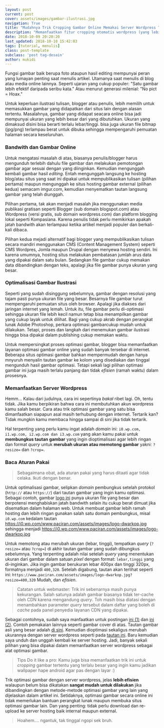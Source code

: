 ```yaml
---
layout: post
current: post
cover: assets/images/gambar-ilustrasi.jpg
navigation: True
title: "Mudahnya Trik Cropping Gambar Online Memakai Server Wordpress Tanpa Akun"
description: "Memanfaatkan fitur cropping otomatis wordpress (yang lebih efisien) anti ribet download upload gambar meskipun bukan pengguna WordPress"
date: 2018-10-09 20:20:20
last_updated: 2018-10-10 15:42:03
tags: [tutorial, menulis]
class: post-template
subclass: 'post tag-desain'
author: mukidi
---
```


Fungsi gambar baik berupa foto ataupun hasil editing mempunyai peran yang lumayan penting saat menulis artikel. Utamanya saat menulis di blog atau media online lainnya. Seperti ujaran yang cukup populer: "Satu gambar lebih efektif daripada seribu kata." Atau menurut generasi milenial: "No pict = Hoax."

Untuk keperluan ilustrasi tulisan, blogger atau penulis, lebih memilih untuk memasukkan gambar yang didapatkan dari situs lain dengan alasan tertentu. Masalahnya, gambar yang didapat seacara online bisa jadi mempunyai ukuran yang lebih besar dari yang dibutuhkan. Ukuran yang dimaksud disini bisa berarti terlalu lebar/tinggi. bisa juga ukuran file bitmap (jpg/png) terlampau berat untuk dibuka sehingga mempengaruhi pemuatan halaman secara keseluruhan.

### Bandwith dan Gambar Online

Untuk mengatasi masalah di atas, biasanya penulis/blogger harus mengunduh terlebih dahulu file gambar dan melakukan pemotongan gambar agar sesuai dengan yang diinginkan. Kemudian mengunggah kembali gambar hasil _editing_. Entah mengunggah langsung ke hosting blog/atau situs yang saat ini dipakai untuk mempublikasikan tulisan (pilihan pertama) maupun mengunggah ke situs hosting gambar external (pilihan kedua) semacam imgur.com, kemudian menyematkan tautan langsung gambar yang telah diunggah.

Pilihan pertama, tak akan menjadi masalah jika menggunakan media publikasi gratisan seperti Blogger (sub domain blogspot.com) atau Wordpress (versi gratis, sub domain wordpress.com) dan platform blogging lokal seperti Kompasiana. Karena penulis tidak perlu memikirkan apakah jatah bandwith akan terlampaui ketika artikel menjadi populer dan berkali-kali dibaca. 

Pilihan kedua mejadi alternatif bagi blogger yang mempublikasikan tulisan secara mandiri menggunakan CMS (Content Management System) seperti CMS Wordpres, Jomla maupun Drupal dengan menyewa hosting sendiri. Ini karena umumnya, hosting situs melakukan pembatasan jumlah arus data yang dipakai dalam satu bulan. Sedangkan file gambar cukup memakan data dibandingkan dengan teks, apalagi jika file gambar punya ukuran yang besar.

### Optimalisasi Gambar Ilustrasi

Seperti yang sudah disinggung sebelumnya, gambar dengan resolusi yang tajam pasti punya ukuran file yang besar. Besarnya file gambar turut mempengaruhi pemuatan situs oleh browser. Apalagi jika diakses dari jaringan internet yang lemah. Untuk itu, file gambar perlu di-optimasi sehingga ukuran file lebih kecil namun tetap bisa menampilkan gambar yang cukup layak untuk dilihat. Bagi yang cukup akrab dengan perangkat lunak Adobe Photoshop, perkara optimasi gambarcukup mudah untuk dilakukan. Tetapi, proses dan langkah dari menemukan gambar ilustrasi hingga bisa dipakai dalam publishing cukup memakan waktu.

Untuk mempersingkat proses optimasi gambar, blogger bisa memanfaatkan layanan optimasi gambar online yang sudah banyak tersebar di internet. Beberapa situs optimasi gambar bahkan mempermudah dengan hanya mnyuruh menyalin tautan gambar ke kolom yang disediakan dan tinggal mengunduh hasil gambar optimasi. Tetapi sekali lagi pilihan optimasi gambar ini juga masih terlalu panjang dan tidak _efisien_ (ramah waktu) dalam prosesnya.

### Memanfaatkan Server Wordpress

Hemm... Kalau dari judulnya, cara ini sepertinya _bakal_ ribet lagi. Oh, tentu tidak. Jika kamu berpikiran bahwa cara ini membutuhkan akun wordpress kamu salah besar. Cara atau trik optimasi gambar yang satu bisa dimanfaatkan siapapun asal masih terhubung dengan internet. Tertarik kan? Tidak mungkin kamu membaca hingga sampai di sini jika tidak tertarik.

Hal terpenting yang perlu kamu ingat adalah _domain_ ini: `i0.wp.com, i1.wp.com, i2.wp.com dan i3.wp.com` yang akan kamu pakai untuk **membungkus tautan gambar** yang ingin dioptimalisasi agar lebih ringan dan format _query_ untuk **merubah ukuran atau memotong gambar** yakni: `?resize=` dan `?crop=`.

### Baca Aturan Pakai

> Sebagaimana obat, ada aturan pakai yang harus ditaati agar tidak celaka. Ikuti dengan benar.

Untuk optimalisasi gambar, selipkan _domain_ pembungkus setelah protokol (`http://` atau `https://`) dari tautan gambar yang ingin kamu optimasi. Sebagai contoh, gambar [logo ini](assets/logo-dwarkop.jpg) punya ukuran file yang besar dan berpotensi menghabiskan jatah bandwith selain itu cukup berat dimuat jika disematkan dalam halaman web. Untuk membuat gambar lebih ramah hosting dan lebih ringan gunakan salah satu domain pembungkus, misal `i0.wp.com` kedalam tautan https://i0.wp.com/www.paciran.com/assets/images/logo-dwarkop.jpg sehingga menjadi https://i0.wp.com/www.paciran.com/assets/images/logo-dwarkop.jpg

<script async src="//pagead2.googlesyndication.com/pagead/js/adsbygoogle.js"></script>
<!-- AtasArtikel -->
<ins class="adsbygoogle"
     style="display:block"
     data-ad-client="ca-pub-8526606076277673"
     data-ad-slot="8771412334"
     data-ad-format="auto"
     data-full-width-responsive="true"></ins><script>
(adsbygoogle = window.adsbygoogle || []).push({});
</script>

Untuk memotong atau merubah ukuran (lebar, tinggi), tempatkan _query_ (`?resize=` atau `?crop=`) di akhir tautan gambar yang sudah dibungkus sebelumnya. Yang terpenting adalah nilai setelah _query_ yang menentukan ukuran dari gambar dalam satuan _pixel_ dengan format: `lebar,tinggi` yang di-inginkan. Jika ingin gambar berukuran lebar 400px dan tinggi 320px, formatnya menjadi `400,320`. Setelah digabung, tautan akan terlihat seperti ini: `https://www.paciran.com/assets/images/logo-dwarkop.jpg?resize=400,320` Mudah, dan _efisien_.

> Catatan untuk webmaster: Trik ini sebenarnya masih punya kekurangan. Salah satunya adalah gambar biasanya tidak ter-cache oleh CDN karena mengandung _query_. Toh masih bisa diatasi dengan menambahkan parameter _query_ tersebut dalam daftar yang boleh di _cache_ pada panel penyedia layanan CDN yang dipakai.

Sebagai contohnya, sudah saya manfaatkan untuk postingan [ini (1)](https://www.paciran.com/desain-logo-dwarkop-paciran-corel-draw) dan [ini (2)](https://www.paciran.com/borongan-desain-banner-sketsel-piala-ppc-2.html). Contoh pemakaian lainnya seperti gambar cover di atas. Tautan gambar asli yang besar adalah [di sini](https://www.scad.edu/sites/default/files/styles/swarm16x7_1170/public/Academics/Illustration/Tim-Kaminski_Illustration_Drummond-A1-Workshop.jpg). Kemudian  dioptimasi sekaligus merubah ukurannya dengan server wordpress seperti pada [tautan ini](https://i0.wp.com/www.scad.edu/sites/default/files/styles/swarm16x7_1170/public/Academics/Illustration/Tim-Kaminski_Illustration_Drummond-A1-Workshop.jpg?resize=800,400). Baru kemudian saya unduh dan unggah kembali ke server hosting. Jadi, banyak sekali pilihan yang bisa dipakai dalam memanfaatkan server wordpress sebagai alat optimasi gambar.

> Tips Do it like a pro: Kamu juga bisa memanfaatkan trik ini untuk _cropping_ gambar tertentu yang terlalu besar yang ingin kamu jadikan wallpaper hape android agar pas dengan layar :)

Trik optimasi gambar dengan server wordpress, jelas **lebih efisien** walaupun belum bisa dikatakan **sangat mudah untuk dilakukan** jika dibandingkan dengan metode-metode optimasi gambar yang lain yang dijelaskan dalam artikel ini. Setidaknya, optimasi gambar secara online ini tidak memerlukan bantuan perangkat lunak maupun membuka situs optimasi gambar lain. Dan yang penting: tidak perlu download dan re-upload ke server hosting baik internal maupun external.

> Hoahem.... ngantuk, tak tinggal ngopi sek bruh.